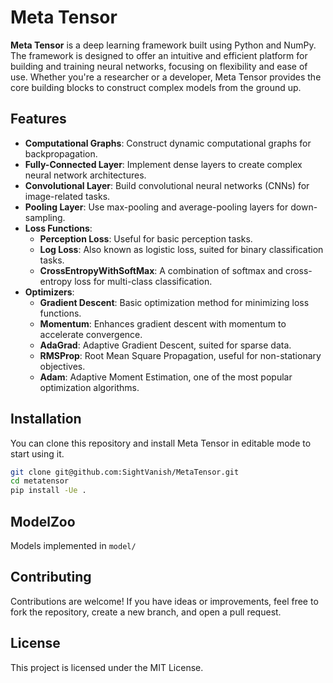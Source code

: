 # Meta Tensor

**Meta Tensor** is a deep learning framework built using Python and NumPy. The framework is designed to offer an intuitive and efficient platform for building and training neural networks, focusing on flexibility and ease of use. Whether you're a researcher or a developer, Meta Tensor provides the core building blocks to construct complex models from the ground up.

## Features

- **Computational Graphs**: Construct dynamic computational graphs for backpropagation.
- **Fully-Connected Layer**: Implement dense layers to create complex neural network architectures.
- **Convolutional Layer**: Build convolutional neural networks (CNNs) for image-related tasks.
- **Pooling Layer**: Use max-pooling and average-pooling layers for down-sampling.
- **Loss Functions**:
  - **Perception Loss**: Useful for basic perception tasks.
  - **Log Loss**: Also known as logistic loss, suited for binary classification tasks.
  - **CrossEntropyWithSoftMax**: A combination of softmax and cross-entropy loss for multi-class classification.
- **Optimizers**:
  - **Gradient Descent**: Basic optimization method for minimizing loss functions.
  - **Momentum**: Enhances gradient descent with momentum to accelerate convergence.
  - **AdaGrad**: Adaptive Gradient Descent, suited for sparse data.
  - **RMSProp**: Root Mean Square Propagation, useful for non-stationary objectives.
  - **Adam**: Adaptive Moment Estimation, one of the most popular optimization algorithms.

## Installation

You can clone this repository and install Meta Tensor in editable mode to start using it.

```bash
git clone git@github.com:SightVanish/MetaTensor.git
cd metatensor
pip install -Ue .
```

## ModelZoo

Models implemented in `model/`

## Contributing

Contributions are welcome! If you have ideas or improvements, feel free to fork the repository, create a new branch, and open a pull request.

## License

This project is licensed under the MIT License.
